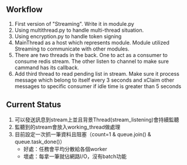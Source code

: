 ## Workflow
1. First version of "Streaming". Write it in module.py
2. Using multithread.py to handle multi-thread situation. 
3. Using encryption.py to handle token signing
4. MainThread as a host which represents module. Module utilized Streaming to communicate with other modules.
5. There are two threads in the back. One to act as a consumer to consume redis stream. The other listen to channel to make sure cammand has its callback. 
6. Add third thread to read pending list in stream. Make sure it process message which belong to itself every 3 seconds and xClaim other messages to specific consumer if idle time is greater than 5 seconds

## Current Status
1. 可以發送訊息到stream上並且背景Thread(stream_listening)會持續監聽
2. 監聽到的stream會放入working_thread做處理
3. 目前設定一次抓一筆資料且阻塞（count=1 & queue.join() & queue.task_done()）
    * 好處：任務會平均分散給各個worker
    * 壞處：每拿一筆就佔網路I/O，沒有batch功能